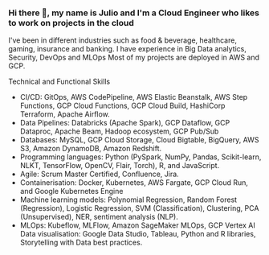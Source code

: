 ### Hi there 👋, my name is Julio and I'm a Cloud Engineer who likes to work on projects in the cloud 

I've been in different industries such as food & beverage, healthcare, gaming, insurance and banking. 
I have experience in Big Data analytics, Security, DevOps and MLOps
Most of my projects are deployed in AWS and GCP. 

Technical and Functional Skills

* CI/CD: GitOps, AWS CodePipeline, AWS Elastic Beanstalk, AWS Step Functions, GCP Cloud Functions, GCP Cloud Build, HashiCorp Terraform, Apache Airflow.
* Data Pipelines: Databricks (Apache Spark), GCP Dataflow, GCP Dataproc, Apache Beam, Hadoop ecosystem, GCP Pub/Sub
* Databases: MySQL, GCP Cloud Storage, Cloud Bigtable, BigQuery, AWS S3, Amazon DynamoDB, Amazon Redshift. 
* Programming languages: Python (PySpark, NumPy, Pandas, Scikit-learn, NLKT, TensorFlow, OpenCV, Flair, Torch), R, and JavaScript. 
* Agile: Scrum Master Certified, Confluence, Jira.
* Containerisation: Docker, Kubernetes, AWS Fargate, GCP Cloud Run, and Google Kubernetes Engine
* Machine learning models: Polynomial Regression, Random Forest (Regression), Logistic Regression, SVM (Classification), Clustering, PCA (Unsupervised), NER, sentiment analysis (NLP). 
* MLOps: Kubeflow, MLFlow, Amazon SageMaker MLOps, GCP Vertex AI
Data visualisation: Google Data Studio, Tableau, Python and R libraries, Storytelling with Data best practices. 
